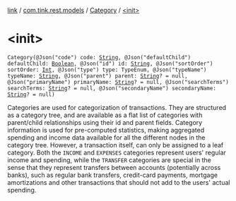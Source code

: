 [link](../../index.md) / [com.tink.rest.models](../index.md) / [Category](index.md) / [&lt;init&gt;](./-init-.md)

# &lt;init&gt;

`Category(@Json("code") code: `[`String`](https://kotlinlang.org/api/latest/jvm/stdlib/kotlin/-string/index.html)`, @Json("defaultChild") defaultChild: `[`Boolean`](https://kotlinlang.org/api/latest/jvm/stdlib/kotlin/-boolean/index.html)`, @Json("id") id: `[`String`](https://kotlinlang.org/api/latest/jvm/stdlib/kotlin/-string/index.html)`, @Json("sortOrder") sortOrder: `[`Int`](https://kotlinlang.org/api/latest/jvm/stdlib/kotlin/-int/index.html)`, @Json("type") type: TypeEnum, @Json("typeName") typeName: `[`String`](https://kotlinlang.org/api/latest/jvm/stdlib/kotlin/-string/index.html)`, @Json("parent") parent: `[`String`](https://kotlinlang.org/api/latest/jvm/stdlib/kotlin/-string/index.html)`? = null, @Json("primaryName") primaryName: `[`String`](https://kotlinlang.org/api/latest/jvm/stdlib/kotlin/-string/index.html)`? = null, @Json("searchTerms") searchTerms: `[`String`](https://kotlinlang.org/api/latest/jvm/stdlib/kotlin/-string/index.html)`? = null, @Json("secondaryName") secondaryName: `[`String`](https://kotlinlang.org/api/latest/jvm/stdlib/kotlin/-string/index.html)`? = null)`

Categories are used for categorization of transactions. They are structured as a category tree, and are available as a flat list of categories with parent/child relationships using their id and parent fields. Category information is used for pre-computed statistics, making aggregated spending and income data available for all the different nodes in the category tree. However, a transaction itself, can only be assigned to a leaf category. Both the `INCOME` and `EXPENSES` categories represent users' regular income and spending, while the `TRANSFER` categories are special in the sense that they represent transfers between accounts (potentially across banks), such as regular bank transfers, credit-card payments, mortgage amortizations and other transactions that should not add to the users' actual spending.

